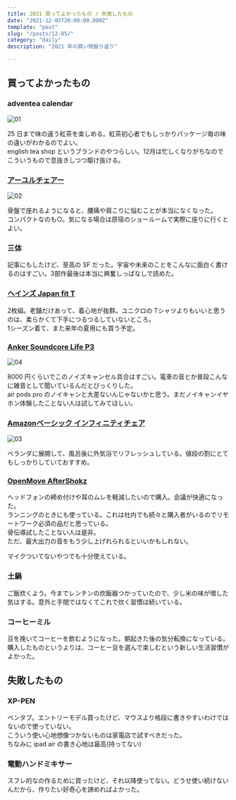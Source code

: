 ```yaml
---
title: 2021 買ってよかったもの / 失敗したもの
date: "2021-12-05T20:00:00.000Z"
template: "post"
slug: "/posts/12-05/"
category: "daily"
description: "2021 年の買い物振り返り"

---
```



## 買ってよかったもの

### adventea calendar

![01](/media/20211205/01.png)

25 日まで味の違う紅茶を楽しめる。紅茶初心者でもしっかりパッケージ毎の味の違いがわかるのでよい。  
english tea shop というブランドのやつらしい。12月は忙しくなりがちなのでこういうもので息抜きしつつ駆け抜ける。  

### [アーユルチェアー](https://amzn.to/3xWw79B)

![02](/media/20211205/02.png)

骨盤で座れるようになると、腰痛や肩こりに悩むことが本当になくなった。  
コンパクトなのも○。気になる場合は原宿のショールームで実際に座りに行くとよい。

### 三体

記事にもしたけど、至高の SF だった。宇宙や未来のことをこんなに面白く書けるのはすごい。3部作最後は本当に興奮しっぱなしで読めた。  


### [ヘインズ Japan fit T](https://amzn.to/3pqTdkK)

2枚組。老舗だけあって、着心地が抜群。ユニクロの Tシャツよりもいいと思うのは、柔らかくて下手につるつるしていないところ。  
1シーズン着て、また来年の夏用にも買う予定。


### [Anker Soundcore Life P3](https://amzn.to/2ZTajii)

![04](/media/20211205/04.png)

8000 円くらいでこのノイズキャンセル具合はすごい。電車の音とか普段こんなに雑音として聞いているんだとびっくりした。  
air pods pro のノイキャンと大差ないんじゃないかと思う。まだノイキャンイヤホン体験したことない人は試してみてほしい。  


### [Amazonベーシック インフィニティチェア](https://amzn.to/3dkV2du)

![03](/media/20211205/03.png)

ベランダに展開して、風呂後に外気浴でリフレッシュしている。値段の割にとてもしっかりしていておすすめ。

### [OpenMove AfterShokz](https://amzn.to/3oqrdhY)

ヘッドフォンの締め付けや耳のムレを軽減したいので購入。会議が快適になった。  
ランニングのときにも使っている。これは社内でも続々と購入者がいるのでリモートワーク必須の品だと思っている。  
骨伝導試したことない人は是非。  
ただ、最大出力の音をもう少し上げれられるといいかもしれない。  

マイクついてないやつでも十分使えている。  

### 土鍋

ご飯炊くよう。今までレンチンの炊飯器つかっていたので、少し米の味が増した気はする。意外と手間ではなくてこれで炊く習慣は続いている。  

### コーヒーミル

豆を挽いてコーヒーを飲むようになった。朝起きた後の気分転換になっている。購入したものというよりは、コーヒー豆を選んで楽しむという新しい生活習慣がよかった。  

## 失敗したもの

### XP-PEN

ペンタブ。エントリーモデル買ったけど、マウスより格段に書きやすいわけではないので使っていない。  
こういう使い心地想像つかないものは家電店で試すべきだった。  
ちなみに ipad air の書き心地は最高(持ってない)  

### 電動ハンドミキサー

スフレ的なの作るために買ったけど、それ以降使ってない。どうせ使い続けないんだから、作りたい好奇心を諦めればよかった。  
